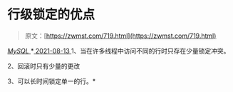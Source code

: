 <!--yml
category: 未分类
date: 0001-01-01 00:00:00
--->

# 行级锁定的优点

> 原文：[https://zwmst.com/719.html](https://zwmst.com/719.html)

   [ *MySQL* ](https://zwmst.com/mysql)*[ <time datetime="2021-08-14T07:58:14+08:00"> 2021-08-13 </time> ](https://zwmst.com/719.html)  1、当在许多线程中访问不同的行时只存在少量锁定冲突。

2、回滚时只有少量的更改

3、可以长时间锁定单一的行。*